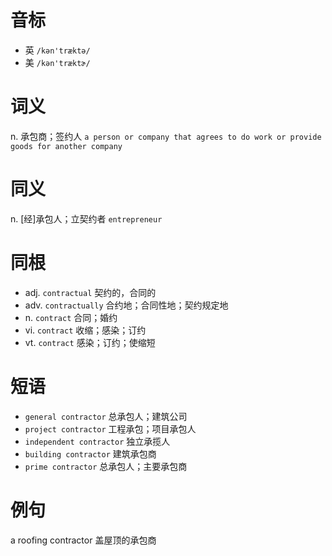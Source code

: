 # 音标

- 英 `/kən'træktə/`
- 美 `/kən'træktɚ/`

# 词义

n. 承包商；签约人
`a person or company that agrees to do work or provide goods for another company`

# 同义

n. [经]承包人；立契约者
`entrepreneur`

# 同根

- adj. `contractual` 契约的，合同的
- adv. `contractually` 合约地；合同性地；契约规定地
- n. `contract` 合同；婚约
- vi. `contract` 收缩；感染；订约
- vt. `contract` 感染；订约；使缩短

# 短语

- `general contractor` 总承包人；建筑公司
- `project contractor` 工程承包；项目承包人
- `independent contractor` 独立承揽人
- `building contractor` 建筑承包商
- `prime contractor` 总承包人；主要承包商

# 例句

a roofing contractor
盖屋顶的承包商


